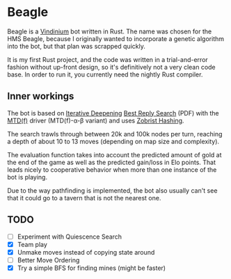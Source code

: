 # Beagle

Beagle is a [Vindinium] bot written in Rust. The name was chosen for the HMS
Beagle, because I originally wanted to incorporate a genetic algorithm into the
bot, but that plan was scrapped quickly.

It is my first Rust project, and the code was written in a trial-and-error
fashion without up-front design, so it's definitively not a very clean code
base. In order to run it, you currently need the nightly Rust compiler.

## Inner workings

The bot is based on
[Iterative Deepening](https://chessprogramming.wikispaces.com/Iterative+Deepening)
[Best Reply Search](https://project.dke.maastrichtuniversity.nl/games/files/articles/BestReplySearch.pdf)
(PDF) with the [MTD(f)] driver (MTD(f)-α-β variant) and uses [Zobrist Hashing].

The search trawls through between 20k and 100k nodes per turn, reaching a depth
of about 10 to 13 moves (depending on map size and complexity).

The evaluation function takes into account the predicted amount of gold at the
end of the game as well as the predicted gain/loss in Elo points. That leads
nicely to cooperative behavior when more than one instance of the bot is
playing.

Due to the way pathfinding is implemented, the bot also usually can't see that
it could go to a tavern that is not the nearest one.

## TODO

* [ ] Experiment with Quiescence Search
* [X] Team play
* [X] Unmake moves instead of copying state around
* [ ] Better Move Ordering
* [X] Try a simple BFS for finding mines (might be faster)

[Vindinium]: http://vindinium.org
[MTD(f)]: https://people.csail.mit.edu/plaat/mtdf.html
[Zobrist Hashing]: https://en.wikipedia.org/wiki/Zobrist_hashing
